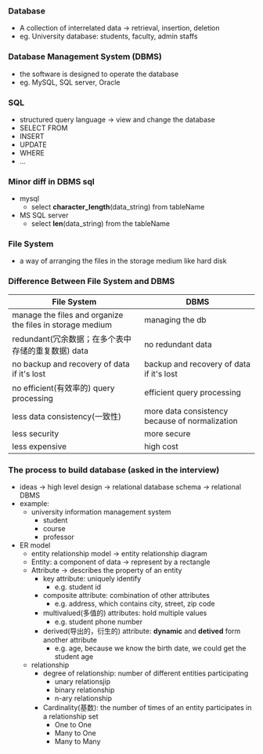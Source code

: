 ### Database
- A collection of interrelated data -> retrieval, insertion, deletion
- eg. University database: students, faculty, admin staffs

### Database Management System (DBMS)
- the software is designed to operate the database
- eg. MySQL, SQL server, Oracle

### SQL
- structured query language -> view and change the database
- SELECT FROM
- INSERT
- UPDATE
- WHERE
- ...

### Minor diff in DBMS sql
- mysql
  - select **character_length**(data_string) from tableName
- MS SQL server
  - select **len**(data_string) from the tableName

### File System
- a way of arranging the files in the storage medium like hard disk

### Difference Between File System and DBMS
| File System | DBMS |
| ----------- | ---- |
| manage the files and organize the files in storage medium | managing the db |
| redundant(冗余数据；在多个表中存储的重复数据) data | no redundant data |
| no backup and recovery of data if it's lost | backup and recovery of data if it's lost |
| no efficient(有效率的) query processing | efficient query processing |
| less data consistency(一致性) | more data consistency because of normalization |
| less security | more secure |
| less expensive | high cost |

### The process to build database (asked in the interview)
- ideas -> high level design -> relational database schema -> relational DBMS
- example:
  - university information management system
    - student
    - course
    - professor
- ER model
  - entity relationship model -> entity relationship diagram
  - Entity: a component of data -> represent by a rectangle
  - Attribute -> describes the property of an entity
    - key attribute: uniquely identify
      - e.g. student id
    - composite attribute: combination of other attributes
      - e.g. address, which contains city, street, zip code
    - multivalued(多值的) attributes: hold multiple values
      - e.g. student phone number
    - derived(导出的，衍生的) attribute: **dynamic** and **detived** form another attribute
      - e.g. age, because we know the birth date, we could get the student age
  - relationship 
    - degree of relationship: number of different entities participating
      - unary relationsjip
      - binary relationship
      - n-ary relationship
    - Cardinality(基数): the number of times of an entity participates in a relationship set
      - One to One
      - Many to One
      - Many to Many
